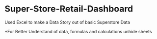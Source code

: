 # Super-Store-Retail-Dashboard
Used Excel to make a Data Story out of basic Superstore Data

*For Better Understand of data, formulas and calculations unhide sheets 
